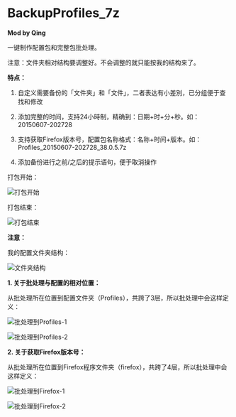 BackupProfiles_7z
=============
**Mod by Qing**

一键制作配置包和完整包批处理。

注意：文件夹相对结构要调整好。不会调整的就只能按我的结构来了。

**特点：**

1. 自定义需要备份的「文件夹」和「文件」，二者表达有小差別，已分组便于查找和修改

2. 添加完整的时间，支持24小時制，精确到：日期+时+分+秒。如：20150607-202728

3. 支持获取Firefox版本号，配置包名称格式：名称+时间+版本。如：Profiles_20150607-202728_38.0.5.7z

4. 添加备份进行之前/之后的提示语句，便于取消操作

打包开始：

![打包开始][1]

打包结束：

![打包结束][2]

**注意：**

我的配置文件夹结构：

![文件夹结构][3]

**1. 关于批处理与配置的相对位置：**

从批处理所在位置到配置文件夹（Profiles），共跨了3层，所以批处理中会这样定义：

![批处理到Profiles-1][4]

![批处理到Profiles-2][5]

**2. 关于获取Firefox版本号：**

从批处理所在位置到Firefox程序文件夹（firefox），共跨了4层，所以批处理中会这样定义：

![批处理到Firefox-1][6]

![批处理到Firefox-2][7]

[1]: https://github.com/dupontjoy/userChrome.js-Collections-/blob/master/BackupProfiles_7z/img/BackupProfiles-Start.jpg
[2]: https://github.com/dupontjoy/userChrome.js-Collections-/blob/master/BackupProfiles_7z/img/BackupProfiles-End.jpg
[3]: https://github.com/dupontjoy/userChrome.js-Collections-/blob/master/BackupProfiles_7z/img/Folder-Structure.jpg
[4]: https://github.com/dupontjoy/userChrome.js-Collections-/blob/master/BackupProfiles_7z/img/bat-to-Pofiles-1.jpg
[5]: https://github.com/dupontjoy/userChrome.js-Collections-/blob/master/BackupProfiles_7z/img/bat-to-Pofiles-2.jpg
[6]: https://github.com/dupontjoy/userChrome.js-Collections-/blob/master/BackupProfiles_7z/img/bat-to-Firefox-1.jpg
[7]: https://github.com/dupontjoy/userChrome.js-Collections-/blob/master/BackupProfiles_7z/img/bat-to-Firefox-2.jpg

